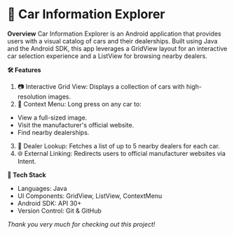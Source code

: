 # 🚗 Car Information Explorer

**Overview**
Car Information Explorer is an Android application that provides users with a visual catalog of cars and their dealerships. Built using Java and the Android SDK, this app leverages a GridView layout for an interactive car selection experience and a ListView for browsing nearby dealers.

**🛠️ Features**
1. 📷 Interactive Grid View: Displays a collection of cars with high-resolution images.
2. 🔗 Context Menu: Long press on any car to:
- View a full-sized image.
- Visit the manufacturer's official website.
- Find nearby dealerships.
3. 📍 Dealer Lookup: Fetches a list of up to 5 nearby dealers for each car.
4. 🌐 External Linking: Redirects users to official manufacturer websites via Intent.

**📱 Tech Stack**
- Languages: Java
- UI Components: GridView, ListView, ContextMenu
- Android SDK: API 30+
- Version Control: Git & GitHub

*Thank you very much for checking out this project!*
